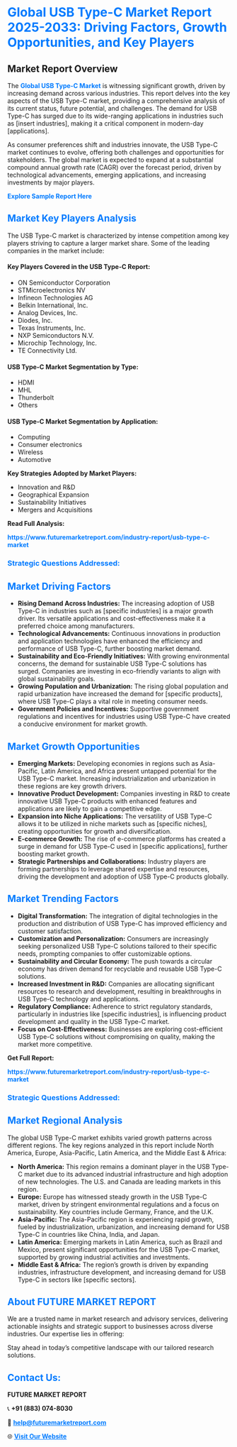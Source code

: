 <h1 style="color: #007BFF;">Global USB Type-C Market Report 2025-2033: Driving Factors, Growth Opportunities, and Key Players</h1>

<section id="overview">
<h2>Market Report Overview</h2>
<p>The <a href="https://www.futuremarketreport.com/industry-report/usb-type-c-market" style="color: #007BFF; text-decoration: none;"><strong>Global USB Type-C Market</strong></a> is witnessing significant growth, driven by increasing demand across various industries. This report delves into the key aspects of the USB Type-C market, providing a comprehensive analysis of its current status, future potential, and challenges. The demand for USB Type-C has surged due to its wide-ranging applications in industries such as [insert industries], making it a critical component in modern-day [applications].</p>
<p>As consumer preferences shift and industries innovate, the USB Type-C market continues to evolve, offering both challenges and opportunities for stakeholders. The global market is expected to expand at a substantial compound annual growth rate (CAGR) over the forecast period, driven by technological advancements, emerging applications, and increasing investments by major players.</p>
</section>

<section id="overview">
<p><a href="https://www.futuremarketreport.com/request-sample/reportId=115428" style="color: #007BFF; text-decoration: none;"><strong>Explore Sample Report Here</strong></a></p>
</section>

<section id="key-players">
<h2 style="color: #007BFF;">Market Key Players Analysis</h2>
<p>The USB Type-C market is characterized by intense competition among key players striving to capture a larger market share. Some of the leading companies in the market include:</p>
<h4>Key Players Covered in the USB Type-C Report:</h4>
<ul><li>ON Semiconductor Corporation</li><li>STMicroelectronics NV</li><li>Infineon Technologies AG</li><li>Belkin International, Inc.</li><li>Analog Devices, Inc.</li><li>Diodes, Inc.</li><li>Texas Instruments, Inc.</li><li>NXP Semiconductors N.V.</li><li>Microchip Technology, Inc.</li><li>TE Connectivity Ltd.</li></ul>
<h4>USB Type-C Market Segmentation by Type:</h4>
<ul><li>HDMI</li><li>MHL</li><li>Thunderbolt</li><li>Others</li></ul>

<h4>USB Type-C Market Segmentation by Application:</h4>
<ul><li>Computing</li><li>Consumer electronics</li><li>Wireless</li><li>Automotive</li></ul>
<p><strong>Key Strategies Adopted by Market Players:</strong></p>
<ul>
<li>Innovation and R&D</li>
<li>Geographical Expansion</li>
<li>Sustainability Initiatives</li>
<li>Mergers and Acquisitions</li>
</ul>
</section>

<section>
<p><strong>Read Full Analysis: </strong></p><a href="https://www.futuremarketreport.com/industry-report/usb-type-c-market" style="color: #007BFF; text-decoration: none;"><strong>https://www.futuremarketreport.com/industry-report/usb-type-c-market</strong></a>
<h3 style="color: #007BFF;">Strategic Questions Addressed:</h3>
</section>

<section id="driving-factors">
<h2 style="color: #007BFF;">Market Driving Factors</h2>
<ul>
<li><strong>Rising Demand Across Industries:</strong> The increasing adoption of USB Type-C in industries such as [specific industries] is a major growth driver. Its versatile applications and cost-effectiveness make it a preferred choice among manufacturers.</li>
<li><strong>Technological Advancements:</strong> Continuous innovations in production and application technologies have enhanced the efficiency and performance of USB Type-C, further boosting market demand.</li>
<li><strong>Sustainability and Eco-Friendly Initiatives:</strong> With growing environmental concerns, the demand for sustainable USB Type-C solutions has surged. Companies are investing in eco-friendly variants to align with global sustainability goals.</li>
<li><strong>Growing Population and Urbanization:</strong> The rising global population and rapid urbanization have increased the demand for [specific products], where USB Type-C plays a vital role in meeting consumer needs.</li>
<li><strong>Government Policies and Incentives:</strong> Supportive government regulations and incentives for industries using USB Type-C have created a conducive environment for market growth.</li>
</ul>
</section>

<section id="growth-opportunities">
<h2 style="color: #007BFF;">Market Growth Opportunities</h2>
<ul>
<li><strong>Emerging Markets:</strong> Developing economies in regions such as Asia-Pacific, Latin America, and Africa present untapped potential for the USB Type-C market. Increasing industrialization and urbanization in these regions are key growth drivers.</li>
<li><strong>Innovative Product Development:</strong> Companies investing in R&D to create innovative USB Type-C products with enhanced features and applications are likely to gain a competitive edge.</li>
<li><strong>Expansion into Niche Applications:</strong> The versatility of USB Type-C allows it to be utilized in niche markets such as [specific niches], creating opportunities for growth and diversification.</li>
<li><strong>E-commerce Growth:</strong> The rise of e-commerce platforms has created a surge in demand for USB Type-C used in [specific applications], further boosting market growth.</li>
<li><strong>Strategic Partnerships and Collaborations:</strong> Industry players are forming partnerships to leverage shared expertise and resources, driving the development and adoption of USB Type-C products globally.</li>
</ul>
</section>

<section id="trending-factors">
<h2 style="color: #007BFF;">Market Trending Factors</h2>
<ul>
<li><strong>Digital Transformation:</strong> The integration of digital technologies in the production and distribution of USB Type-C has improved efficiency and customer satisfaction.</li>
<li><strong>Customization and Personalization:</strong> Consumers are increasingly seeking personalized USB Type-C solutions tailored to their specific needs, prompting companies to offer customizable options.</li>
<li><strong>Sustainability and Circular Economy:</strong> The push towards a circular economy has driven demand for recyclable and reusable USB Type-C solutions.</li>
<li><strong>Increased Investment in R&D:</strong> Companies are allocating significant resources to research and development, resulting in breakthroughs in USB Type-C technology and applications.</li>
<li><strong>Regulatory Compliance:</strong> Adherence to strict regulatory standards, particularly in industries like [specific industries], is influencing product development and quality in the USB Type-C market.</li>
<li><strong>Focus on Cost-Effectiveness:</strong> Businesses are exploring cost-efficient USB Type-C solutions without compromising on quality, making the market more competitive.</li>
</ul>
</section>

<section>
<p><strong>Get Full Report: </strong></p><a href="https://www.futuremarketreport.com/industry-report/usb-type-c-market" style="color: #007BFF; text-decoration: none;"><strong>https://www.futuremarketreport.com/industry-report/usb-type-c-market</strong></a>
<h3 style="color: #007BFF;">Strategic Questions Addressed:</h3>
</section>


<section id="regional-analysis">
<h2 style="color: #007BFF;">Market Regional Analysis</h2>
<p>The global USB Type-C market exhibits varied growth patterns across different regions. The key regions analyzed in this report include North America, Europe, Asia-Pacific, Latin America, and the Middle East & Africa:</p>
<ul>
<li><strong>North America:</strong> This region remains a dominant player in the USB Type-C market due to its advanced industrial infrastructure and high adoption of new technologies. The U.S. and Canada are leading markets in this region.</li>
<li><strong>Europe:</strong> Europe has witnessed steady growth in the USB Type-C market, driven by stringent environmental regulations and a focus on sustainability. Key countries include Germany, France, and the U.K.</li>
<li><strong>Asia-Pacific:</strong> The Asia-Pacific region is experiencing rapid growth, fueled by industrialization, urbanization, and increasing demand for USB Type-C in countries like China, India, and Japan.</li>
<li><strong>Latin America:</strong> Emerging markets in Latin America, such as Brazil and Mexico, present significant opportunities for the USB Type-C market, supported by growing industrial activities and investments.</li>
<li><strong>Middle East & Africa:</strong> The region’s growth is driven by expanding industries, infrastructure development, and increasing demand for USB Type-C in sectors like [specific sectors].</li>
</ul>
</section>

<footer>
<h2 style="color: #007BFF;">About FUTURE MARKET REPORT</h2>
<p>We are a trusted name in market research and advisory services, delivering actionable insights and strategic support to businesses across diverse industries. Our expertise lies in offering:</p>

<p>Stay ahead in today’s competitive landscape with our tailored research solutions.</p>

<h2 style="color: #007BFF;">Contact Us:</h2>
<p><strong>FUTURE MARKET REPORT</strong></p>
<p>📞 <strong>+91 (883) 074-8030</strong></p>
<p>📧 <strong><a href="mailto:help@futuremarketreport.com" style="color: #007BFF;">help@futuremarketreport.com</a></strong></p>
<p>🌐 <strong><a href="https://www.futuremarketreport.com/" style="color: #007BFF;">Visit Our Website</a></strong></p>
</footer>